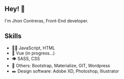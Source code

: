 

## Hey! 👋
I'm Jhon Contreras, Front-End developer.


## Skills
- 👨‍💻 JavaScript, HTML
- 🚀 Vue (in progress...)
- 👁️ SASS, CSS
- 🎯 Others: Bootstrap, Materialize, GIT, Wordpress
- ✒️ Design software: Adobe XD, Photoshop, Illustrator

